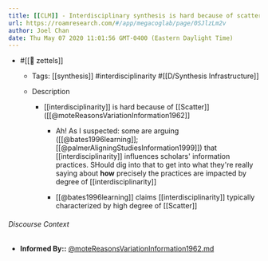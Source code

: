 ```yaml
---
title: [[CLM]] - Interdisciplinary synthesis is hard because of scatter in the literature
url: https://roamresearch.com/#/app/megacoglab/page/0SJlzLm2v
author: Joel Chan
date: Thu May 07 2020 11:01:56 GMT-0400 (Eastern Daylight Time)
---
```


- #[[🌲 zettels]]

    - Tags: [[synthesis]] #interdisciplinarity #[[D/Synthesis Infrastructure]]

    - Description

        - [[interdisciplinarity]] is hard because of [[Scatter]] ([[@moteReasonsVariationInformation1962]]

            - Ah! As I suspected: some are arguing ([[@bates1996learning]]; [[@palmerAligningStudiesInformation1999]]) that [[interdisciplinarity]] influences scholars' information practices. SHould dig into that to get into what they're really saying about __how__ precisely the practices are impacted by degree of [[interdisciplinarity]]

            - [[@bates1996learning]] claims [[interdisciplinarity]] typically characterized by high degree of [[Scatter]]

###### Discourse Context

- **Informed By::** [@moteReasonsVariationInformation1962.md](@moteReasonsVariationInformation1962.md)

